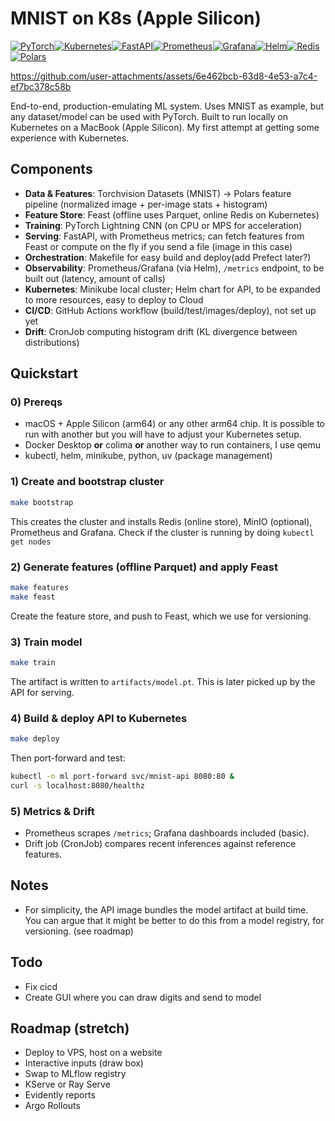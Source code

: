 
# MNIST on K8s (Apple Silicon)

[![PyTorch](https://img.shields.io/badge/PyTorch-EE4C2C?style=for-the-badge&logo=pytorch&logoColor=white)](https://pytorch.org)[![Kubernetes](https://img.shields.io/badge/kubernetes-%23326CE5.svg?style=for-the-badge&logo=kubernetes&logoColor=white)](https://kubernetes.io)[![FastAPI](https://img.shields.io/badge/FastAPI-005571?style=for-the-badge&logo=fastapi)](https://fastapi.tiangolo.com)[![Prometheus](https://img.shields.io/badge/prometheus-%23E6522C.svg?style=for-the-badge&logo=Prometheus&logoColor=white)](https://prometheus.io)[![Grafana](https://img.shields.io/badge/Grafana-333333?style=for-the-badge&logo=grafana&logoColor=orange&labelColor=333333)](https://grafana.com)[![Helm](https://img.shields.io/badge/Helm-0F4C73?style=for-the-badge&logo=helm&logoColor)](https://helm.sh)[![Redis](https://img.shields.io/badge/redis-%23DD0031.svg?style=for-the-badge&logo=redis&logoColor)](https://redis.io)[![Polars](https://img.shields.io/badge/Polars-0275ff?style=for-the-badge&logo=polars&logoColor)](https://pola.rs)



https://github.com/user-attachments/assets/6e462bcb-63d8-4e53-a7c4-ef7bc378c58b


End-to-end, production-emulating ML system. Uses MNIST as example, but any dataset/model can be used with PyTorch. Built to run locally on Kubernetes on a MacBook (Apple Silicon).  My first attempt at getting some experience with Kubernetes.

## Components
- **Data & Features**: Torchvision Datasets (MNIST) -> Polars feature pipeline (normalized image + per-image stats + histogram)
- **Feature Store**: Feast (offline uses Parquet, online Redis on Kubernetes)
- **Training**: PyTorch Lightning CNN (on CPU or MPS for acceleration)
- **Serving**: FastAPI, with Prometheus metrics; can fetch features from Feast or compute on the fly if you send a file (image in this case)
- **Orchestration**: Makefile for easy build and deploy(add Prefect later?)
- **Observability**: Prometheus/Grafana (via Helm), `/metrics` endpoint, to be built out (latency, amount of calls)
- **Kubernetes**: Minikube local cluster; Helm chart for API, to be expanded to more resources, easy to deploy to Cloud
- **CI/CD**: GitHub Actions workflow (build/test/images/deploy), not set up yet
- **Drift**: CronJob computing histogram drift (KL divergence between distributions)

## Quickstart

### 0) Prereqs
- macOS + Apple Silicon (arm64) or any other arm64 chip. It is possible to run with another but you will have to adjust your Kubernetes setup.
- Docker Desktop **or** colima **or** another way to run containers, I use qemu
- kubectl, helm, minikube, python, uv (package management)

### 1) Create and bootstrap cluster
```bash
make bootstrap
```
This creates the cluster and installs Redis (online store), MinIO (optional), Prometheus and Grafana. Check if the cluster is running by doing `kubectl get nodes`

### 2) Generate features (offline Parquet) and apply Feast
```bash
make features
make feast
```
Create the feature store, and push to Feast, which we use for versioning.

### 3) Train model
```bash
make train
```
The artifact is written to `artifacts/model.pt`. This is later picked up by the API for serving.

### 4) Build & deploy API to Kubernetes
```bash
make deploy
```
Then port-forward and test:
```bash
kubectl -n ml port-forward svc/mnist-api 8080:80 &
curl -s localhost:8080/healthz
```

### 5) Metrics & Drift
- Prometheus scrapes `/metrics`; Grafana dashboards included (basic).
- Drift job (CronJob) compares recent inferences against reference features.

## Notes
- For simplicity, the API image bundles the model artifact at build time. You can argue that it might be better to do this from a model registry, for versioning. (see roadmap)

## Todo
- Fix cicd
- Create GUI where you can draw digits and send to model

## Roadmap (stretch)
- Deploy to VPS, host on a website
- Interactive inputs (draw box)
- Swap to MLflow registry
- KServe or Ray Serve
- Evidently reports
- Argo Rollouts
